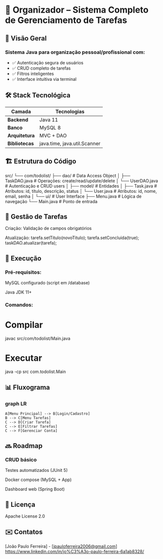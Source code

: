 # 📌 Organizador – Sistema Completo de Gerenciamento de Tarefas

## 🌟 Visão Geral
### Sistema Java para organização pessoal/profissional com:
- ✅ Autenticação segura de usuários
- ✅ CRUD completo de tarefas
- ✅ Filtros inteligentes
- ✅ Interface intuitiva via terminal

## 🛠️ Stack Tecnológica
| Camada          | Tecnologias                 |
|-----------------|-----------------------------|
| **Backend**     | Java 11                     |
| **Banco**       | MySQL 8                     |
| **Arquitetura** | MVC + DAO                   |
| **Bibliotecas** | java.time, java.util.Scanner|

## 🏗️ Estrutura do Código
src/
└── com/todolist/
    ├── dao/               # Data Access Object
    │   ├── TaskDAO.java   # Operações: create/read/update/delete
    │   └── UserDAO.java   # Autenticação e CRUD users
    │
    ├── model/             # Entidades
    │   ├── Task.java      # Atributos: id, título, descrição, status
    │   └── User.java      # Atributos: id, nome, email, senha
    │
    └── ui/                # User Interface
        ├── Menu.java      # Lógica de navegação
        └── Main.java      # Ponto de entrada

## 📝 Gestão de Tarefas
Criação: Validação de campos obrigatórios

Atualização:
    tarefa.setTitulo(novoTitulo);
    tarefa.setConcluida(true);
    taskDAO.atualizar(tarefa);
## 🚀 Execução
### Pré-requisitos:

MySQL configurado (script em /database)

Java JDK 11+

### Comandos:

# Compilar
javac src/com/todolist/Main.java

# Executar
java -cp src com.todolist.Main

## 📊 Fluxograma
### graph LR
    A[Menu Principal] --> B[Login/Cadastro]
    B --> C[Menu Tarefas]
    C --> D[Criar Tarefa]
    C --> E[Filtrar Tarefas]
    C --> F[Gerenciar Conta]

## 🔜 Roadmap
### CRUD básico

Testes automatizados (JUnit 5)

Docker compose (MySQL + App)

Dashboard web (Spring Boot)

## 📜 Licença
Apache License 2.0

## ✉️ Contatos
[João Paulo Ferreira] - [jpauloferreira2006@gmail.com]
https://www.linkedin.com/in/jo%C3%A3o-paulo-ferreira-6a1ab8328/
